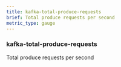 ```yaml
---
title: kafka-total-produce-requests
brief: Total produce requests per second
metric_type: gauge
---
```

### kafka-total-produce-requests

Total produce requests per second